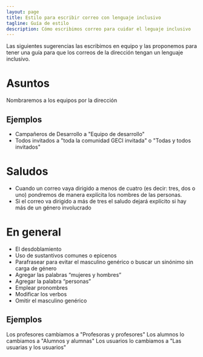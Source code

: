 ```yaml
---
layout: page
title: Estilo para escribir correo con lenguaje inclusivo
tagline: Guía de estilo
description: Cómo escribimos correo para cuidar el leguaje inclusivo
---
```

Las siguientes sugerencias las escribimos en equipo y las proponemos para tener una guía para que
los correos de la dirección tengan un lenguaje inclusivo.

# Asuntos
Nombraremos a los equipos por la dirección
## Ejemplos
- Campañeros de Desarrollo a "Equipo de desarrollo"
- Todos invitados a "toda la comunidad GECI invitada" o "Todas y todos invitados" 
# Saludos
- Cuando un correo vaya dirigido a menos de cuatro (es decir: tres, dos o uno) pondremos de manera
  explícita los nombres de las personas.
- Si el correo va dirigido a más de tres el saludo dejará explícito si hay más de un género
  involucrado

# En general
- El desdoblamiento
- Uso de sustantivos comunes o epicenos
- Parafrasear para evitar el masculino genérico o buscar un sinónimo sin carga de género
- Agregar las palabras “mujeres y hombres”
- Agregar la palabra “personas”
- Emplear pronombres
- Modificar los verbos
- Omitir el masculino genérico
## Ejemplos
Los profesores cambiamos a "Profesoras y profesores"
Los alumnos lo cambiamos a  "Alumnos y alumnas"
Los usuarios lo cambiamos a "Las usuarias y los usuarios"

